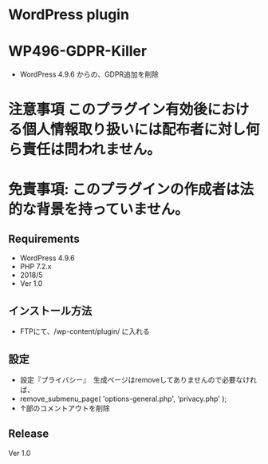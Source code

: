 # WordPress plugin
# WP496-GDPR-Killer
* WordPress 4.9.6 からの、GDPR追加を削除

# 注意事項 このプラグイン有効後における個人情報取り扱いには配布者に対し何ら責任は問われません。
# 免責事項: このプラグインの作成者は法的な背景を持っていません。

## Requirements
* WordPress 4.9.6
* PHP 7.2.x
* 2018/5
* Ver 1.0

## インストール方法
* FTPにて、/wp-content/plugin/ に入れる

## 設定
* 設定『プライバシー』　生成ページはremoveしてありませんので必要なければ、
* remove_submenu_page( 'options-general.php', 'privacy.php' );
* ↑部のコメントアウトを削除

## Release
Ver 1.0
